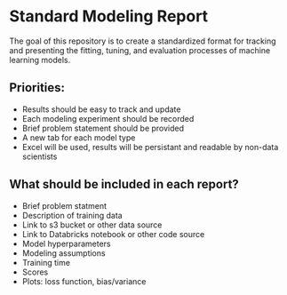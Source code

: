 # Standard Modeling Report

The goal of this repository is to create a standardized format for tracking and presenting the fitting, tuning, and evaluation processes of machine learning models.  

## Priorities:
* Results should be easy to track and update
* Each modeling experiment should be recorded
* Brief problem statement should be provided
* A new tab for each model type
* Excel will be used, results will be persistant and readable by non-data scientists

## What should be included in each report?
* Brief problem statment
* Description of training data
* Link to s3 bucket or other data source
* Link to Databricks notebook or other code source
* Model hyperparameters
* Modeling assumptions
* Training time
* Scores
* Plots: loss function, bias/variance
